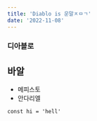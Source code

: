```yaml
---
title: 'Diablo is 운말ㅈㅁㄱ'
date: '2022-11-08'
---
```


### 디아블로

## 바알

- 메피스토
- 안다리엘

```
const hi = 'hell'
```
